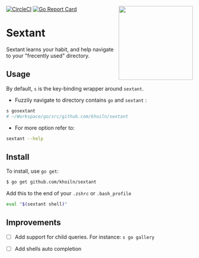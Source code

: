 [![CircleCI](https://circleci.com/gh/khoiln/sextant.svg?style=shield)](https://circleci.com/gh/khoiln/sextant) [![Go Report Card](https://goreportcard.com/badge/github.com/khoiln/sextant)](https://goreportcard.com/report/github.com/khoiln/sextant)
<img width="200" align="right" src="https://github.com/khoiln/sextant/blob/master/logo.svg">
# Sextant 
Sextant learns your habit, and help navigate to your "frecently used" directory.

## Usage
By default, `s` is the key-binding wrapper around `sextant`. 

- Fuzzily navigate to directory contains `go` and `sextant` :

```bash
s gosextant 
# ~/Workspace/go/src/github.com/khoiln/sextant
```

- For more option refer to:

```bash
sextant --help
```

## Install

To install, use `go get`:

```bash
$ go get github.com/khoiln/sextant
```

Add this to the end of your `.zshrc` or `.bash_profile` 

```bash
eval "$(sextant shell)"
```

## Improvements

- [ ] Add support for child queries. For instance: `s go gallery` 
- [ ] Add shells auto completion

